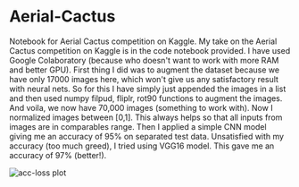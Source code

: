 # Aerial-Cactus
Notebook for Aerial Cactus competition on Kaggle.
My take on the Aerial Cactus competition on Kaggle is in the code notebook provided.
I have used Google Colaboratory (because who doesn't want to work with more RAM and better GPU).
First thing I did was to augment the dataset because we have only 17000 images here, which won't give us any satisfactory result with neural nets. So for this I have simply just appended the images in a list and then used numpy filpud, fliplr, rot90 functions to augment the images. And voila, we now have 70,000 images (something to work with).
Now I normalized images between [0,1]. This always helps so that all inputs from images are in comparables range.
Then I applied a simple CNN model giving me an accuracy of 95% on separated test data.
Unsatisfied with my accuracy (too much greed), I tried using VGG16 model. This gave me an accuracy of 97% (better!).

![acc-loss plot](https://user-images.githubusercontent.com/29707088/58657479-f77d3d80-833b-11e9-8ffa-a542642b718f.png)
